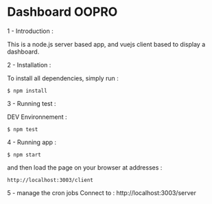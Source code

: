 # Dashboard OOPRO

1 - Introduction :

This is a node.js server based app, and vuejs client based to display a dashboard.

2 - Installation :

To install all dependencies, simply run :

	$ npm install

3 - Running test :

DEV Environnement :

	$ npm test

4 - Running app :

	$ npm start 

and then load the page on your browser at addresses : 

	http://localhost:3003/client

5 - manage the cron jobs
	Connect to : http://localhost:3003/server
